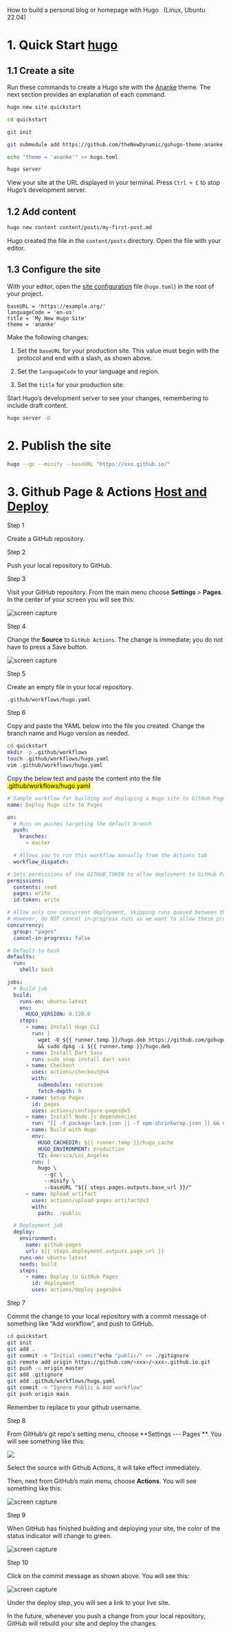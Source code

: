 How to build a personal blog or homepage with Hugo   (Linux, Ubuntu 22.04)

# 1. Quick Start [hugo](https://gohugo.io/getting-started/quick-start/)

## 1.1 Create a site

Run these commands to create a Hugo site with the [Ananke](https://github.com/theNewDynamic/gohugo-theme-ananke) theme. The next section provides an explanation of each command.

```bash
hugo new site quickstart

cd quickstart

git init

git submodule add https://github.com/theNewDynamic/gohugo-theme-ananke.git themes/ananke

echo "theme = 'ananke'" >> hugo.toml

hugo server
```

View your site at the URL displayed in your terminal. Press `Ctrl + C` to stop Hugo’s development server.

## 1.2 Add content

```bash
hugo new content content/posts/my-first-post.md
```

Hugo created the file in the `content/posts` directory. Open the file with your editor.

## 1.3 Configure the site

With your editor, open the [site configuration](https://gohugo.io/getting-started/configuration/) file (`hugo.toml`) in the root of your project.

```vim
baseURL = 'https://example.org/'
languageCode = 'en-us'
title = 'My New Hugo Site'
theme = 'ananke'
```

Make the following changes:

1. Set the `baseURL` for your production site. This value must begin with the protocol and end with a slash, as shown above.

2. Set the `languageCode` to your language and region.

3. Set the `title` for your production site.

Start Hugo’s development server to see your changes, remembering to include draft content.

```bash
hugo server -D
```

# 2. Publish the site

```bash
hugo --gc --minify --baseURL "https://xxx.github.io/" 
```

# 3. Github Page & Actions [Host and Deploy](https://gohugo.io/hosting-and-deployment/)

Step 1

Create a GitHub repository.

Step 2

Push your local repository to GitHub.

Step 3

Visit your GitHub repository. From the main menu choose **Settings** > **Pages**. In the center of your screen you will see this:

![screen capture](https://gohugo.io/hosting-and-deployment/hosting-on-github/gh-pages-1.png)

Step 4

Change the **Source** to `GitHub Actions`. The change is immediate; you do not have to press a Save button.

![screen capture](https://gohugo.io/hosting-and-deployment/hosting-on-github/gh-pages-2.png)

Step 5

Create an empty file in your local repository.

```text
.github/workflows/hugo.yaml
```

Step 6

Copy and paste the YAML below into the file you created. Change the branch name and Hugo version as needed. 

```bash
cd quickstart
mkdir -p .github/workflows
touch .github/workflows/hugo.yaml
vim .github/workflows/hugo.yaml 
```

Copy the below text and paste the content into the file <mark>.github/workflows/hugo.yaml</mark>

```yaml
# Sample workflow for building and deploying a Hugo site to GitHub Pages
name: Deploy Hugo site to Pages

on:
  # Runs on pushes targeting the default branch
  push:
    branches:
      - master

  # Allows you to run this workflow manually from the Actions tab
  workflow_dispatch:

# Sets permissions of the GITHUB_TOKEN to allow deployment to GitHub Pages
permissions:
  contents: read
  pages: write
  id-token: write

# Allow only one concurrent deployment, skipping runs queued between the run in-progress and latest queued.
# However, do NOT cancel in-progress runs as we want to allow these production deployments to complete.
concurrency:
  group: "pages"
  cancel-in-progress: false

# Default to bash
defaults:
  run:
    shell: bash

jobs:
  # Build job
  build:
    runs-on: ubuntu-latest
    env:
      HUGO_VERSION: 0.128.0
    steps:
      - name: Install Hugo CLI
        run: |
          wget -O ${{ runner.temp }}/hugo.deb https://github.com/gohugoio/hugo/releases/download/v${HUGO_VERSION}/hugo_extended_${HUGO_VERSION}_linux-amd64.deb \
          && sudo dpkg -i ${{ runner.temp }}/hugo.deb          
      - name: Install Dart Sass
        run: sudo snap install dart-sass
      - name: Checkout
        uses: actions/checkout@v4
        with:
          submodules: recursive
          fetch-depth: 0
      - name: Setup Pages
        id: pages
        uses: actions/configure-pages@v5
      - name: Install Node.js dependencies
        run: "[[ -f package-lock.json || -f npm-shrinkwrap.json ]] && npm ci || true"
      - name: Build with Hugo
        env:
          HUGO_CACHEDIR: ${{ runner.temp }}/hugo_cache
          HUGO_ENVIRONMENT: production
          TZ: America/Los_Angeles
        run: |
          hugo \
            --gc \
            --minify \
            --baseURL "${{ steps.pages.outputs.base_url }}/"          
      - name: Upload artifact
        uses: actions/upload-pages-artifact@v3
        with:
          path: ./public

  # Deployment job
  deploy:
    environment:
      name: github-pages
      url: ${{ steps.deployment.outputs.page_url }}
    runs-on: ubuntu-latest
    needs: build
    steps:
      - name: Deploy to GitHub Pages
        id: deployment
        uses: actions/deploy-pages@v4
```

Step 7

Commit the change to your local repository with a commit message of something like “Add workflow”, and push to GitHub.

```bash
cd quickstart
git init
git add .
git commit -m "Initial commit"echo "public/" >> ./gitignore
git remote add origin https://github.com/<xxx>/<xxx>.github.io.git
git push -u origin master
git add .gitignore
git add .github/workflows/hugo.yaml
git commit -m "Ignore Public & Add workflow"
git push origin main
```

Remember to replace <xxx> to your github username.

Step 8

From GitHub’s git repo's setting menu, choose **Settings --- Pages **. You will see something like this:

![](/home/sky/.config/marktext/images/2024-07-29-15-11-59-image.png)

Select the source with Github Actions, it will take effect immediately.

Then, next from GitHub’s main menu, choose **Actions**. You will see something like this:

![screen capture](https://gohugo.io/hosting-and-deployment/hosting-on-github/gh-pages-3.png)

Step 9

When GitHub has finished building and deploying your site, the color of the status indicator will change to green.

![screen capture](https://gohugo.io/hosting-and-deployment/hosting-on-github/gh-pages-4.png)

Step 10

Click on the commit message as shown above. You will see this:

![screen capture](https://gohugo.io/hosting-and-deployment/hosting-on-github/gh-pages-5.png)

Under the deploy step, you will see a link to your live site.

In the future, whenever you push a change from your local repository, GitHub will rebuild your site and deploy the changes.
